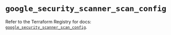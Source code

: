 # `google_security_scanner_scan_config`

Refer to the Terraform Registry for docs: [`google_security_scanner_scan_config`](https://registry.terraform.io/providers/hashicorp/google-beta/6.41.0/docs/resources/google_security_scanner_scan_config).
